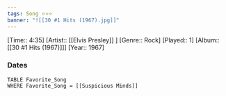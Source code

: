 ```yaml
---
tags: Song ⭐⭐⭐ 
banner: "![[30 #1 Hits (1967).jpg]]"
---
```

[Time:: 4:35]
[Artist:: [[Elvis Presley]] ]
[Genre:: Rock]
[Played:: 1]
[Album:: [[30 #1 Hits (1967)]]]
[Year:: 1967]
### Dates
````dataview
TABLE Favorite_Song
WHERE Favorite_Song = [[Suspicious Minds]]
````